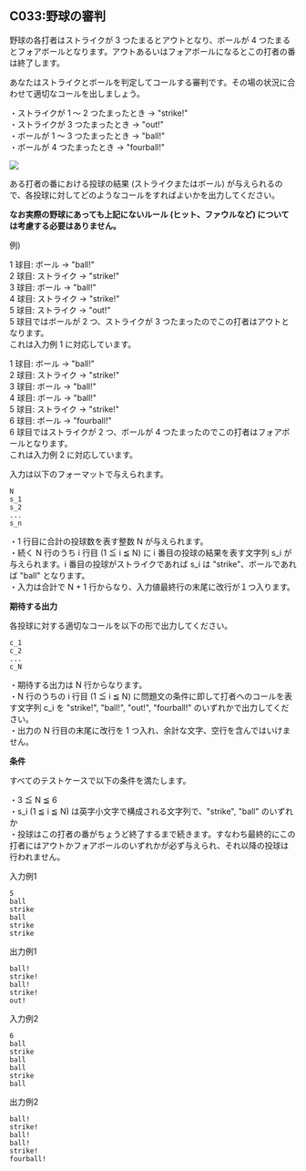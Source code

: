 C033:野球の審判
----------


野球の各打者はストライクが 3 つたまるとアウトとなり、ボールが 4 つたまるとフォアボールとなります。アウトあるいはフォアボールになるとこの打者の番は終了します。  
  
あなたはストライクとボールを判定してコールする審判です。その場の状況に合わせて適切なコールを出しましょう。  
  
  
・ストライクが 1 〜 2 つたまったとき → "strike!"  
・ストライクが 3 つたまったとき → "out!"  
・ボールが 1 〜 3 つたまったとき → "ball!"  
・ボールが 4 つたまったとき → "fourball!"  
  
![](/image/c033_img.png)  
  
ある打者の番における投球の結果 (ストライクまたはボール) が与えられるので、各投球に対してどのようなコールをすればよいかを出力してください。  
  
**なお実際の野球にあっても上記にないルール (ヒット、ファウルなど) については考慮する必要はありません。**  
  
例)  
  
1 球目: ボール → "ball!"  
2 球目: ストライク → "strike!"  
3 球目: ボール → "ball!"  
4 球目: ストライク → "strike!"  
5 球目: ストライク → "out!"  
5 球目ではボールが 2 つ、ストライクが 3 つたまったのでこの打者はアウトとなります。  
これは入力例 1 に対応しています。  
  
1 球目: ボール → "ball!"  
2 球目: ストライク → "strike!"  
3 球目: ボール → "ball!"  
4 球目: ボール → "ball!"  
5 球目: ストライク → "strike!"  
6 球目: ボール → "fourball!"  
6 球目ではストライクが 2 つ、ボールが 4 つたまったのでこの打者はフォアボールとなります。  
これは入力例 2 に対応しています。  



入力は以下のフォーマットで与えられます。  
  

    N
    s_1
    s_2
    ...
    s_n

  
・1 行目に合計の投球数を表す整数 N が与えられます。  
・続く N 行のうち i 行目 (1 ≦ i ≦ N) に i 番目の投球の結果を表す文字列 s\_i が与えられます。i 番目の投球がストライクであれば s\_i は "strike"、ボールであれば "ball" となります。  
・入力は合計で N + 1 行からなり、入力値最終行の末尾に改行が１つ入ります。  
  
  

**期待する出力**

各投球に対する適切なコールを以下の形で出力してください。  
  

    c_1
    c_2
    ...
    c_N

・期待する出力は N 行からなります。  
・N 行のうちの i 行目 (1 ≦ i ≦ N) に問題文の条件に即して打者へのコールを表す文字列 c\_i を "strike!", "ball!", "out!", "fourball!" のいずれかで出力してください。  
・出力の N 行目の末尾に改行を 1 つ入れ、余計な文字、空行を含んではいけません。  

**条件**

すべてのテストケースで以下の条件を満たします。  
  
・3 ≦ N ≦ 6  
・s\_i (1 ≦ i ≦ N) は英字小文字で構成される文字列で、"strike", "ball" のいずれか  
・投球はこの打者の番がちょうど終了するまで続きます。すなわち最終的にこの打者にはアウトかフォアボールのいずれかが必ず与えられ、それ以降の投球は行われません。  

入力例1

    5
    ball
    strike
    ball
    strike
    strike
    

出力例1

    ball!
    strike!
    ball!
    strike!
    out!
    

入力例2

    6
    ball
    strike
    ball
    ball
    strike
    ball
    

出力例2

    ball!
    strike!
    ball!
    ball!
    strike!
    fourball!